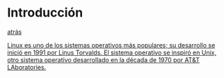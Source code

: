 # Introducción
<p><a href=../README.md>atrás</a</p>
<p>Linux es uno de los sistemas operativos más populares; su desarrollo se inició en 1991 por Linus Torvalds. El sistema operativo se inspiró en Unix, otro sistema operativo desarrollado en la década de 1970 por AT&T LAboratories.</p>